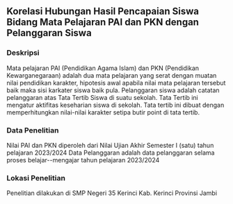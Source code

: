 ## Korelasi Hubungan Hasil Pencapaian Siswa Bidang Mata Pelajaran PAI dan PKN dengan Pelanggaran Siswa
### Deskripsi
Mata pelajaran PAI (Pendidikan Agama Islam) dan PKN (Pendidikan Kewarganegaraan) adalah dua mata pelajaran yang serat dengan muatan nilai pendidikan karakter, hipotesis awal apabila nilai mata pelajaran tersebut baik maka sisi karkater siswa baik pula. Pelanggaran siswa adalah catatan pelanggaran atas Tata Tertib Siswa di suatu sekolah. Tata Tertib ini mengatur aktifitas keseharian siswa di sekolah. Tata tertib ini dibuat dengan memperhitungkan nilai-nilai karakter setipa butir point di tata tertib. 
### Data Penelitian
Nilai PAI dan PKN diperoleh dari Nilai Ujian Akhir Semester I (satu) tahun pelajaran 2023/2024
Data Pelanggaran adalah data pelanggaran selama proses belajar--mengajar tahun pelajaran 2023/2024
### Lokasi Penelitian
Penelitian dilakukan di SMP Negeri 35 Kerinci Kab. Kerinci Provinsi Jambi
